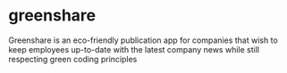 # greenshare
Greenshare is an eco-friendly publication app for companies that wish to keep employees up-to-date with the latest company news while still respecting green coding principles
